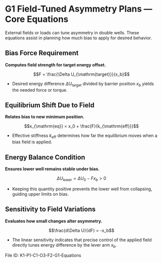 # G1 Field-Tuned Asymmetry Plans — Core Equations

External fields or loads can tune asymmetry in double wells. These equations assist in planning how much bias to apply for desired behavior.

## Bias Force Requirement
**Computes field strength for target energy offset.**

$$F = \frac{\Delta U_{\mathrm{target}}}{x_b}$$

- Desired energy difference $\Delta U_{\mathrm{target}}$ divided by barrier position $x_b$ yields the needed force or torque.

## Equilibrium Shift Due to Field
**Relates bias to new minimum position.**

$$x_{\mathrm{eq}} = x_0 + \frac{F}{k_{\mathrm{eff}}}$$

- Effective stiffness $k_{\mathrm{eff}}$ determines how far the equilibrium moves when a bias field is applied.

## Energy Balance Condition
**Ensures lower well remains stable under bias.**

$$\Delta U_{\mathrm{lower}} = \Delta U_0 - F x_b > 0$$

- Keeping this quantity positive prevents the lower well from collapsing, guiding upper limits on bias.

## Sensitivity to Field Variations
**Evaluates how small changes alter asymmetry.**

$$\frac{d\Delta U}{dF} = -x_b$$

- The linear sensitivity indicates that precise control of the applied field directly tunes energy difference by the lever arm $x_b$.

File ID: K1-P1-C1-O3-F2-G1-Equations
